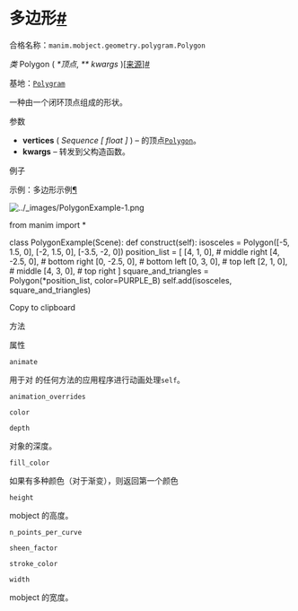 # 多边形[#](#polygon "此标题的固定链接")

合格名称：`manim.mobject.geometry.polygram.Polygon`

_类_ Polygon ( _\*顶点_, _\*\* kwargs_ )[\[来源\]](../_modules/manim/mobject/geometry/polygram.html#Polygon)[#](#manim.mobject.geometry.polygram.Polygon "此定义的固定链接")

基地：[`Polygram`](manim.mobject.geometry.polygram.Polygram.html#manim.mobject.geometry.polygram.Polygram "manim.mobject.geometry.polygram.Polygram")

一种由一个闭环顶点组成的形状。

参数

- **vertices** ( _Sequence_ _\[_ _float_ _\]_ ) – 的顶点[`Polygon`](#manim.mobject.geometry.polygram.Polygon "manim.mobject.geometry.polygram.Polygon")。
- **kwargs** – 转发到父构造函数。

例子

示例：多边形示例[¶](#polygonexample)

![../_images/PolygonExample-1.png](../_images/PolygonExample-1.png)

from manim import \*

class PolygonExample(Scene):
def construct(self):
isosceles = Polygon(\[-5, 1.5, 0\], \[-2, 1.5, 0\], \[-3.5, -2, 0\])
position_list = \[
\[4, 1, 0\], \# middle right
\[4, -2.5, 0\], \# bottom right
\[0, -2.5, 0\], \# bottom left
\[0, 3, 0\], \# top left
\[2, 1, 0\], \# middle
\[4, 3, 0\], \# top right
\]
square_and_triangles = Polygon(\*position_list, color=PURPLE_B)
self.add(isosceles, square_and_triangles)

Copy to clipboard

方法

属性

`animate`

用于对 的任何方法的应用程序进行动画处理`self`。

`animation_overrides`

`color`

`depth`

对象的深度。

`fill_color`

如果有多种颜色（对于渐变），则返回第一个颜色

`height`

mobject 的高度。

`n_points_per_curve`

`sheen_factor`

`stroke_color`

`width`

mobject 的宽度。
